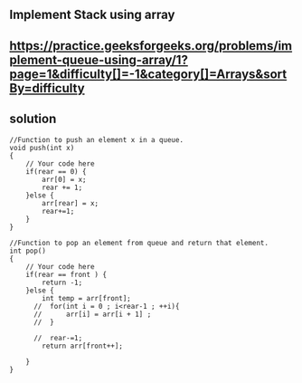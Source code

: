 ## Implement Stack using array

## https://practice.geeksforgeeks.org/problems/implement-queue-using-array/1?page=1&difficulty[]=-1&category[]=Arrays&sortBy=difficulty

## solution

	//Function to push an element x in a queue.
	void push(int x)
	{
	    // Your code here
	    if(rear == 0) {
	        arr[0] = x;
	        rear += 1;
	    }else {
	        arr[rear] = x;
	        rear+=1;
	    }
	} 

    //Function to pop an element from queue and return that element.
	int pop()
	{
		// Your code here
		if(rear == front ) {
		    return -1;
		}else {
		    int temp = arr[front];
		  //  for(int i = 0 ; i<rear-1 ; ++i){
		  //      arr[i] = arr[i + 1] ;
		  //  }
		    
	      //  rear-=1;
		    return arr[front++];
		    
		}
	} 